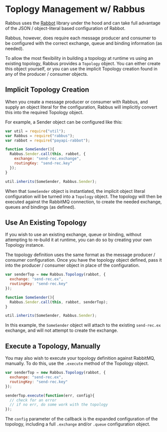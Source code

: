 # Toplogy Management w/ Rabbus

Rabbus uses the [Rabbot](http://github.com/arobson/rabbot) library under the hood and
can take full advantage of the JSON / object-literal based configuration of Rabbot.

Rabbus, however, does require each message producer and consumer to be configured with
the correct exchange, queue and binding information (as needed).

To allow the most flexibility in building a topology at runtime vs using an existing
topology, Rabbus provides a `Topology` object. You can either create this object
yourself, or you can use the implicit Topology creation found in any of the
producer / consumer objects.

## Implicit Topology Creation

When you create a message producer or consumer with Rabbus, and supply an object literal
for the configuration, Rabbus will implicitly convert this into the required Topology
object.

For example, a Sender object can be configured like this:

```js
var util = require("util");
var Rabbus = require("rabbus");
var rabbot = require("payapi-rabbot");

function SomeSender(){
  Rabbus.Sender.call(this, rabbot, {
    exchange: "send-rec.exchange",
    routingKey: "send-rec.key"
  });
}

util.inherits(SomeSender, Rabbus.Sender);
```

When that `SomeSender` object is instantiated, the implicit object literal configuration
will be turned into a `Topology` object. The topology will then be executed against
the RabbitMQ connection, to create the needed exchange, queues and bindings (as defined).

## Use An Existing Topology

If you wish to use an existing exchange, queue or binding, without attempting to re-build
it at runtime, you can do so by creating your own Topology instance.

The topology definition uses the same format as the message producer / consumer configuration. 
Once you have the topology object defined, pass it into the producer / consumer object
in place of the configuration.

```js
var senderTop = new Rabbus.Topology(rabbot, {
  exchange: "send-rec.ex",
  routingKey: "send-rec.key"
});

function SomeSender(){
  Rabbus.Sender.call(this, rabbot, senderTop);
}

util.inherits(SomeSender, Rabbus.Sender);
```

In this example, the `SomeSender` object will attach to the existing `send-rec.ex` exchange, and will not
attempt to create the exchange.

## Execute a Topology, Manually

You may also wish to execute your topology definition against RabbitMQ, manually. To do this, use the 
`.execute` method of the Topology object.

```js
var senderTop = new Rabbus.Topology(rabbot, {
  exchange: "send-rec.ex",
  routingKey: "send-rec.key"
});

senderTop.execute(function(err, config){
  // check for an error
  // if no err, do some work with the topology
});
```

The `config` parameter of the callback is the expanded configuration of the topology, including a full `.exchange` and/or `.queue` configuration object.
